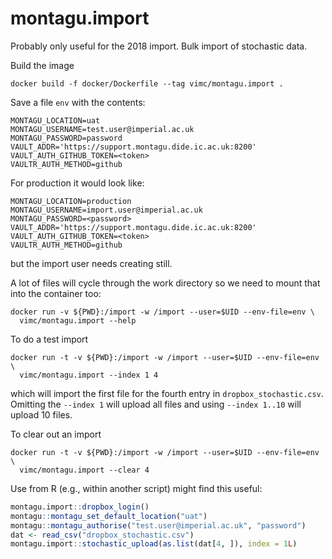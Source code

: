 # montagu.import

Probably only useful for the 2018 import.  Bulk import of stochastic data.

Build the image

```
docker build -f docker/Dockerfile --tag vimc/montagu.import .
```

Save a file `env` with the contents:

```
MONTAGU_LOCATION=uat
MONTAGU_USERNAME=test.user@imperial.ac.uk
MONTAGU_PASSWORD=password
VAULT_ADDR='https://support.montagu.dide.ic.ac.uk:8200'
VAULT_AUTH_GITHUB_TOKEN=<token>
VAULTR_AUTH_METHOD=github
```

For production it would look like:

```
MONTAGU_LOCATION=production
MONTAGU_USERNAME=import.user@imperial.ac.uk
MONTAGU_PASSWORD=<password>
VAULT_ADDR='https://support.montagu.dide.ic.ac.uk:8200'
VAULT_AUTH_GITHUB_TOKEN=<token>
VAULTR_AUTH_METHOD=github
```

but the import user needs creating still.

A lot of files will cycle through the work directory so we need to mount that into the container too:

```
docker run -v ${PWD}:/import -w /import --user=$UID --env-file=env \
  vimc/montagu.import --help
```

To do a test import

```
docker run -t -v ${PWD}:/import -w /import --user=$UID --env-file=env \
  vimc/montagu.import --index 1 4
```

which will import the first file for the fourth entry in `dropbox_stochastic.csv`.  Omitting the `--index 1` will upload all files and using `--index 1..10` will upload 10 files.

To clear out an import

```
docker run -t -v ${PWD}:/import -w /import --user=$UID --env-file=env \
  vimc/montagu.import --clear 4
```

Use from R (e.g., within another script) might find this useful:

```r
montagu.import::dropbox_login()
montagu::montagu_set_default_location("uat")
montagu::montagu_authorise("test.user@imperial.ac.uk", "password")
dat <- read_csv("dropbox_stochastic.csv")
montagu.import::stochastic_upload(as.list(dat[4, ]), index = 1L)
```
